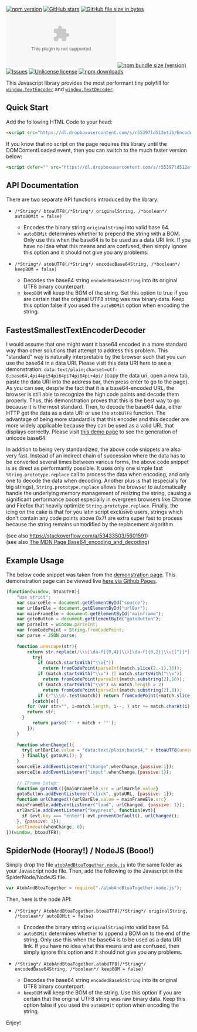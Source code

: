 

[![npm version](http://img.shields.io/npm/v/bestbase64utf8.svg?label=version)](https://npmjs.org/package/bestbase64utf8 "View this project on npm")
[![GitHub stars](https://img.shields.io/github/stars/anonyco/FastestSmallestTextEncoderDecoder.svg?style=social)](https://github.com/anonyco/FastestSmallestTextEncoderDecoder/stargazers "View others who have stared this repository")
[![GitHub file size in bytes](https://img.shields.io/github/size/anonyco/FastestSmallestTextEncoderDecoder/EncoderDecoderTogether.min.js.svg?label=without%20gzip)](https://github.com/anonyco/FastestSmallestTextEncoderDecoder/blob/master/EncoderDecoderTogether.min.js "File without gzip")
[![GitHub file size in bytes](https://img.shields.io/github/size/anonyco/FastestSmallestTextEncoderDecoder/EncoderDecoderTogether.min.js.gz?label=gzip%20applied)](https://github.com/anonyco/FastestSmallestTextEncoderDecoder/blob/master/EncoderDecoderTogether.min.js.gz "Gzipped file")
[![npm bundle size (version)](https://img.shields.io/bundlephobia/min/bestbase64utf8/latest.svg?color=maroon&label=NPM%20bundle%20size)](https://npmjs.org/package/bestbase64utf8 "View this project on npm")
[![Issues](http://img.shields.io/github/issues/anonyco/FastestSmallestTextEncoderDecoder.svg)]( https://github.com/anonyco/FastestSmallestTextEncoderDecoder/issues )
[![Unlicense license](http://img.shields.io/badge/license-Unlicense-brightgreen.svg)](https://unlicense.org/ "This project's liscence")
[![npm downloads](https://img.shields.io/npm/dt/bestbase64utf8.svg)](https://npmjs.org/package/bestbase64utf8 "View this project on npm")

This Javascript library provides the most performant tiny polyfill for [`window.TextEncoder`](https://developer.mozilla.org/en-US/docs/Web/API/TextEncoder) and [`window.TextDecoder`](https://developer.mozilla.org/en-US/docs/Web/API/TextDecoder).

## Quick Start

Add the following HTML Code to your head:

````HTML
<script src="https://dl.dropboxusercontent.com/s/r55397ld512etib/EncoderDecoderTogether.min.js?raw=1" type="text/javascript"></script>
````

If you know that no script on the page requires this library until the DOMContentLoaded event, then you can switch to the much faster version below:

````HTML
<script defer="" src="https://dl.dropboxusercontent.com/s/r55397ld512etib/EncoderDecoderTogether.min.js?raw=1" type="text/javascript"></script>
````

## API Documentation

There are two separate API functions introduced by the library:

* `/*String*/ btoaUTF8(/*String*/ originalString, /*boolean*/ autoBOMit = false)`
    * Encodes the binary string `originalString` into valid base 64. 
    * `autoBOMit` determines whether to prepend the string with a BOM. Only use this when the base64 is to be used as  a data URI link. If you have no idea what this means and are confused, then simply ignore this option and it should not give you any problems.

* `/*String*/ atobUTF8(/*String*/ encodedBase64String, /*boolean*/ keepBOM = false)`
    * Decodes the base64 string `encodedBase64String` into its original UTF8 binary counterpart.
    * `keepBOM` will keep the BOM of the string. Set this option to true if you are certain that the original UTF8 string was raw binary data. Keep this option false if you used the `autoBOMit` option when encoding the string.


## FastestSmallestTextEncoderDecoder

I would assume that one might want it base64 encoded in a more standard way than other solutions that attempt to address this problem. This "standard" way is naturally interpretable by the browser such that you can use the base64 in a data URI. Please visit this data URI here to see a demonstration: `data:text/plain;charset=utf-8;base64,4pi44pi54pi64pi74pi84pi+4pi/` (copy the data uri, open a new tab, paste the data URI into the address bar, then press enter to go to the page). As you can see, despite the fact that it is a base64-encoded URL, the browser is still able to recognize the high code points and decode them properly. Thus, this demonstration proves that this is the best way to go because it is the most standard. Then, to decode the base64 data, either HTTP get the data as a data URI or use the `atobUTF8` function. The advantage of being more standard is that this encoder and this decoder are more widely applicable because they can be used as a valid URL that displays correctly. Please visit [this demo page](https://anonyco.github.io/BestBase64EncoderDecoder/demo.html) to see the generation of unicode base64.

In addition to being very standardized, the above code snippets are also very fast. Instead of an indirect chain of succession where the data has to be converted several times between various forms, the above code snippet is as direct as performantly possible. It uses only one simple fast `String.prototype.replace` call to process the data when encoding, and only one to decode the data when decoding. Another plus is that (especially for big strings), `String.prototype.replace` allows the browser to automatically handle the underlying memory management of resizing the string, causing a significant performance boost especially in evergreen browsers like Chrome and Firefox that heavily optimize `String.prototype.replace`. Finally, the icing on the cake is that for you latin script exclūsīvō users, strings which don't contain any code points above 0x7f are extra super fast to process because the string remains unmodified by the replacement algorithm.

(see also https://stackoverflow.com/a/53433503/5601591)<br />
(see also [The MDN Page Base64_encoding_and_decoding](https://developer.mozilla.org/en-US/docs/Web/API/WindowBase64/Base64_encoding_and_decoding#Solution_1_%E2%80%93UTF-16_%3E_binary_UTF8-in-16))


## Example Usage

The below code snippet was taken from the [demonstration page](https://github.com/anonyco/BestBase64EncoderDecoder/blob/master/demo.html). This demonstration page can be viewed live [here via Github Pages](https://anonyco.github.io/BestBase64EncoderDecoder/demo.html).

```Javascript
(function(window, btoaUTF8){
    "use strict";
    var sourceEle = document.getElementById("source");
    var urlBarEle = document.getElementById("urlBar");
    var mainFrameEle = document.getElementById("mainframe");
    var gotoButton = document.getElementById("gotoButton");
    var parseInt = window.parseInt;
    var fromCodePoint = String.fromCodePoint;
    var parse = JSON.parse;
    
    function unescape(str){
        return str.replace(/\\u[\da-f]{0,4}|\\x[\da-f]{0,2}|\\u{[^}]*}|\\[bfnrtv"'\\]|\\0[0-7]{1,3}|\\\d{1,3}/g, function(match){
          try{
            if (match.startsWith("\\u{"))
              return fromCodePoint(parseInt(match.slice(2,-1),16));
            if (match.startsWith("\\u") || match.startsWith("\\x"))
              return fromCodePoint(parseInt(match.substring(2),16));
            if (match.startsWith("\\0") && match.length > 2)
              return fromCodePoint(parseInt(match.substring(2),8));
            if (/^\\\d/.test(match)) return fromCodePoint(+match.slice(1));
          }catch(e){
	  	for (var str="", i=match.length; i--; ) str += match.charAt(i);
		return str;
	  }
          return parse('"' + match + '"');
        });
    }
    
    function whenChange(){
      try{ urlBarEle.value = "data:text/plain;base64," + btoaUTF8(unescape(sourceEle.value), true);
      } finally{ gotoURL(); }
    }
    sourceEle.addEventListener("change",whenChange,{passive:1});
    sourceEle.addEventListener("input",whenChange,{passive:1});
    
    // IFrame Setup:
    function gotoURL(){mainFrameEle.src = urlBarEle.value}
    gotoButton.addEventListener("click", gotoURL, {passive: 1});
    function urlChanged(){urlBarEle.value = mainFrameEle.src}
    mainFrameEle.addEventListener("load", urlChanged, {passive: 1});
    urlBarEle.addEventListener("keypress", function(evt){
      if (evt.key === "enter") evt.preventDefault(), urlChanged();
    }, {passive: 1});
    setTimeout(whenChange, 0);
})(window, btoaUTF8);
```


## SpiderNode (Hooray!) / NodeJS (Booo!)

Simply drop the file [`atobAndBtoaTogether.node.js`](https://github.com/anonyco/BestBase64EncoderDecoder/blob/master/atobAndBtoaTogether.node.js) into the same folder as your Javascript node file. Then, add the following to the Javascript in the SpiderNode/NodeJS file.

```Javascript
var AtobAndBtoaTogether = require("./atobAndBtoaTogether.node.js");
```

Then, here is the node API:
* `/*String*/ AtobAndBtoaTogether.btoaUTF8(/*String*/ originalString, /*boolean*/ autoBOMit = false)`
    * Encodes the binary string `originalString` into valid base 64. 
    * `autoBOMit` determines whether to append a BOM on to the end of the string. Only use this when the base64 is to be used as  a data URI link. If you have no idea what this means and are confused, then simply ignore this option and it should not give you any problems.

* `/*String*/ AtobAndBtoaTogether.atobUTF8(/*String*/ encodedBase64String, /*boolean*/ keepBOM = false)`
    * Decodes the base64 string `encodedBase64String` into its original UTF8 binary counterpart.
    * `keepBOM` will keep the BOM of the string. Use this option if you are certain that the original UTF8 string was raw binary data. Keep this option false if you used the `autoBOMit` option when encoding the string.

Enjoy!
